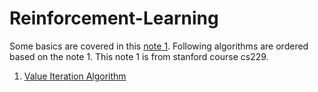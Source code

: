 # Reinforcement-Learning
Some basics are covered in this [note 1](https://github.com/Shauqi/Reinforcement-Learning/blob/main/Reinforcement_Learning_Note_1.pdf). Following algorithms are ordered based on the note 1. This note 1 is from stanford course cs229.

1. [Value Iteration Algorithm](https://github.com/Shauqi/Reinforcement-Learning/tree/main/1_value_iteration)
